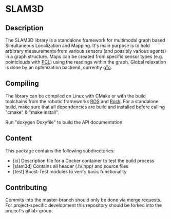 # SLAM3D

Description
-----------
The SLAM3D library is a standalone framework for multimodal graph based Simultaneous Localization and Mapping. It's main purpose is to hold arbitrary measurements from various sensors (and possibly various agents) in a graph structure. Maps can be created from specific sensor types (e.g. pointclouds with [PCL](http://pointclouds.org/)) using the readings within the graph. Global relaxation is done by an optimization backend, currently [g²o](https://github.com/RainerKuemmerle/g2o).

Compiling
---------
The library can be compiled on Linux with CMake or with the build toolchains from the robotic frameworks [ROS](http://www.ros.org/) and [Rock](http://rock-robotics.org/stable/). For a standalone build, make sure that all dependencies are build and installed before calling "cmake" & "make install".

Run "doxygen Doxyfile" to build the API documentation.

Content
-------
This package contains the following subdirectories:

- [ci] Description file for a Docker container to test the build process
- [slam3d] Contains all header (.h/.hpp) and source files
- [test] Boost-Test modules to verify basic functionality

Contributing
------------
Commits into the master-branch should only be done via merge requests. For project-specific development this repository should be forked into the project's gitlab-group.